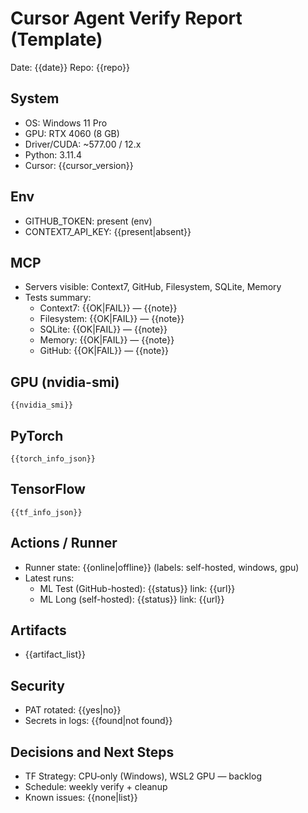 # Cursor Agent Verify Report (Template)

Date: {{date}}
Repo: {{repo}}

## System
- OS: Windows 11 Pro
- GPU: RTX 4060 (8 GB)
- Driver/CUDA: ~577.00 / 12.x
- Python: 3.11.4
- Cursor: {{cursor_version}}

## Env
- GITHUB_TOKEN: present (env)
- CONTEXT7_API_KEY: {{present|absent}}

## MCP
- Servers visible: Context7, GitHub, Filesystem, SQLite, Memory
- Tests summary:
  - Context7: {{OK|FAIL}} — {{note}}
  - Filesystem: {{OK|FAIL}} — {{note}}
  - SQLite: {{OK|FAIL}} — {{note}}
  - Memory: {{OK|FAIL}} — {{note}}
  - GitHub: {{OK|FAIL}} — {{note}}

## GPU (nvidia-smi)
```
{{nvidia_smi}}
```

## PyTorch
```
{{torch_info_json}}
```

## TensorFlow
```
{{tf_info_json}}
```

## Actions / Runner
- Runner state: {{online|offline}} (labels: self-hosted, windows, gpu)
- Latest runs:
  - ML Test (GitHub-hosted): {{status}} link: {{url}}
  - ML Long (self-hosted): {{status}} link: {{url}}

## Artifacts
- {{artifact_list}}

## Security
- PAT rotated: {{yes|no}}
- Secrets in logs: {{found|not found}}

## Decisions and Next Steps
- TF Strategy: CPU‑only (Windows), WSL2 GPU — backlog
- Schedule: weekly verify + cleanup
- Known issues: {{none|list}}